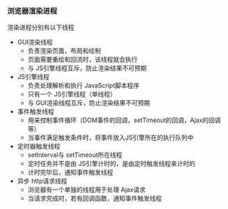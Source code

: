 ### 浏览器渲染进程
渲染进程分别有以下线程
  - GUI渲染线程
    - 负责渲染页面，布局和绘制
    - 页面需要重绘和回流时，该线程就会执行
    - 与 JS引擎线程互斥，防止渲染结果不可预期
  - JS引擎线程
    - 负责处理解析和执行 JavaScript脚本程序
    - 只有一个 JS引擎线程（单线程）
    - 与 GUI渲染线程互斥，防止渲染结果不可预期
  - 事件触发线程
    - 用来控制事件循环（DOM事件的回调，setTimeout的回调，Ajax的回调等）
    - 当事件满足触发条件时，将事件放入JS引擎所在的执行队列中
  - 定时器触发线程
    - setInterval与 setTimeout所在线程
    - 定时任务并不是由 JS引擎计时的，是由定时触发线程来计时的
    - 计时完毕后，通知事件触发线程
  - 异步 http请求线程
    - 浏览器有一个单独的线程用于处理 Ajax请求
    - 当请求完成时，若有回调函数，通知事件触发线程